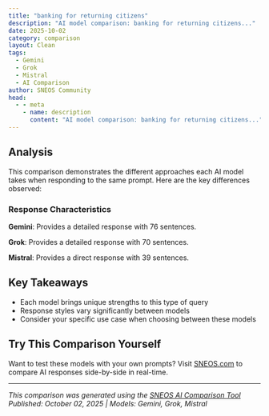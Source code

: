 ```yaml
---
title: "banking for returning citizens"
description: "AI model comparison: banking for returning citizens..."
date: 2025-10-02
category: comparison
layout: Clean
tags:
  - Gemini
  - Grok
  - Mistral
  - AI Comparison
author: SNEOS Community
head:
  - - meta
    - name: description
      content: "AI model comparison: banking for returning citizens..."
---
```


<ChatComparison
  title="banking for returning citizens"
  prompt="banking for returning citizens"
  :responses='{"Gemini": "Banking for returning citizens (individuals re-entering society after incarceration) presents unique challenges and opportunities. Here\u0027s a breakdown of the issues, solutions, and resources:\n\n**Challenges Faced by Returning Citizens:**\n\n* **Lack of Identification:** Often lose IDs while incarcerated and face difficulties obtaining replacements without stable addresses or resources.\n* **Poor or Non-Existent Credit History:** Incarceration severely damages credit scores. Many returning citizens have no credit history at all.\n* **Limited Access to Financial Literacy:** Few receive financial education in prison, hindering their ability to manage money, budget, and avoid predatory lending practices.\n* **Suspicion and Discrimination:** Banks may be hesitant to open accounts due to criminal records, leading to mistrust and exclusion from the financial system.\n* **Fees and Minimum Balance Requirements:** Overdraft fees, monthly service fees, and minimum balance requirements can be difficult to meet when struggling with unemployment or low-wage jobs.\n* **Debt and Financial Obligations:** Outstanding court fees, restitution, child support, and other debts accumulate during incarceration, making financial stability even harder to achieve.\n* **Lack of Stable Housing and Employment:** Without stable housing and income, it\u0027s difficult to maintain a bank account and build financial stability.\n* **Digital Divide:** May lack access to technology and digital literacy skills needed for online banking.\n* **Trust Issues:** Past experiences and lack of transparency in the financial system can create distrust.\n\n**Why Banking is Important for Returning Citizens:**\n\n* **Financial Independence:** Enables them to manage their finances, budget, save, and pay bills responsibly.\n* **Economic Stability:** Provides a safe place to deposit income and build credit, leading to better housing and employment opportunities.\n* **Reduced Recidivism:** Financial stability is a key factor in reducing the likelihood of returning to prison.\n* **Access to Resources:** A bank account opens doors to other financial products and services, such as loans, insurance, and investment options.\n* **Sense of Dignity and Belonging:** Being part of the financial system helps returning citizens feel like valued members of society.\n\n**Potential Solutions and Strategies:**\n\n* **Second Chance Banking Programs:**\n * **Design:** Tailored accounts with low fees, no minimum balance requirements, and opportunities to build credit.\n * **Institutions:** Some banks and credit unions specifically offer these programs. Research \u0022second chance banking\u0022 or \u0022fresh start accounts\u0022 in your area.\n* **BankOn Certified Accounts:**\n * **National Partnership:** Part of the Cities for Financial Empowerment Fund.\n * **Features:** Low-cost accounts with no overdraft fees and easy account access.\n * **Purpose:** Designed for unbanked and underbanked individuals. Look for banks displaying the BankOn logo.\n* **Financial Literacy Programs:**\n * **Offered By:** Non-profit organizations, community centers, and sometimes banks.\n * **Curriculum:** Budgeting, money management, credit repair, debt management, and responsible banking.\n * **Importance:** Equips individuals with the knowledge and skills to make informed financial decisions.\n* **ID Assistance Programs:**\n * **Purpose:** Help returning citizens obtain necessary identification documents (driver\u0027s licenses, state IDs, birth certificates).\n * **Providers:** Non-profit organizations, legal aid societies, and reentry programs.\n* **Credit Building Strategies:**\n * **Secured Credit Cards:** Require a security deposit, which becomes the credit limit. Used responsibly, they can help rebuild credit.\n * **Credit Builder Loans:** Small loans specifically designed to improve credit scores. The loan amount is held in a savings account while the borrower makes payments.\n * **Reporting Rent and Utility Payments:** Some credit bureaus allow reporting of on-time rent and utility payments, which can boost credit scores.\n* **Reentry Support Services:**\n * **Comprehensive Programs:** Offer housing assistance, job training, counseling, and other support services in addition to financial assistance.\n * **Collaboration:** Effective reentry programs partner with banks, credit unions, and community organizations.\n* **Legislative and Policy Changes:**\n * **Ban the Box:** Prohibits employers from asking about criminal history on initial job applications.\n * **Expungement and Sealing of Records:** Allows certain criminal records to be cleared, making it easier to obtain employment and housing.\n * **Financial Inclusion Policies:** Encourage banks and credit unions to serve low-income communities and individuals with criminal records.\n* **Community Development Financial Institutions (CDFIs):**\n * **Focus:** Provide financial services to underserved communities, including returning citizens.\n * **Services:** Small business loans, microloans, financial education, and affordable housing.\n* **Online Banking Solutions:**\n * **Considerations:** Look for banks with no physical branches or minimal fees and easy mobile banking access.\n * **Prepaid Debit Cards:** Can be a starting point, but be mindful of fees. Look for prepaid cards with options for building credit.\n* **Partnerships and Collaboration:**\n * **Between:** Banks, non-profit organizations, government agencies, and reentry programs.\n * **Goal:** To provide a coordinated and comprehensive approach to financial reintegration.\n\n**Resources:**\n\n* **National Reentry Resource Center:** [https://nationalreentryresourcecenter.org/](https://nationalreentryresourcecenter.org/)\n* **Cities for Financial Empowerment Fund (BankOn):** [https://cfefund.org/bankon/](https://cfefund.org/bankon/)\n* **Consumer Financial Protection Bureau (CFPB):** [https://www.consumerfinance.gov/](https://www.consumerfinance.gov/)\n* **Opportunity Finance Network (CDFIs):** [https://ofn.org/](https://ofn.org/)\n* **Your local United Way:** Can connect you to local resources.\n* **211:** A free, confidential service that connects people to essential health and human services.\n* **Legal Aid Societies:** Offer free or low-cost legal assistance.\n\n**Tips for Returning Citizens Seeking Banking Services:**\n\n* **Be Honest:** Be upfront about your criminal record. Some banks are willing to work with returning citizens.\n* **Gather Documents:** Collect as much identification as possible (driver\u0027s license, state ID, birth certificate, social security card).\n* **Shop Around:** Compare fees, minimum balance requirements, and other account features.\n* **Ask Questions:** Don\u0027t be afraid to ask questions about the terms and conditions of the account.\n* **Build a Relationship:** If possible, visit a branch and speak to a banker in person.\n* **Take Advantage of Financial Literacy Programs:** Learn how to manage your money and build credit.\n* **Start Small:** Consider a prepaid debit card or secured credit card as a first step.\n* **Be Patient:** Rebuilding your financial life takes time and effort.\n* **Celebrate Small Victories:** Acknowledge and celebrate your progress along the way.\n\n**For Financial Institutions:**\n\n* **Develop Second Chance Banking Products:** Tailor accounts to meet the specific needs of returning citizens.\n* **Train Staff:** Educate employees about the challenges faced by returning citizens and how to provide compassionate and respectful service.\n* **Partner with Reentry Programs:** Collaborate with community organizations to reach returning citizens and provide financial education and support.\n* **Reduce Fees:** Minimize fees and eliminate minimum balance requirements.\n* **Offer Credit Building Opportunities:** Provide secured credit cards or credit builder loans.\n* **Advocate for Policy Changes:** Support policies that promote financial inclusion for returning citizens.\n* **Recognize the Business Opportunity:** Serving returning citizens can be a profitable and socially responsible business strategy.\n\nBy addressing the unique challenges and implementing the solutions described above, we can help returning citizens achieve financial stability, reduce recidivism, and contribute to a stronger and more inclusive society.\n", "Grok": "Banking for returning citizens\u2014individuals who have been released from incarceration and are reintegrating into society\u2014can present unique challenges but also offers opportunities for financial stability and empowerment. Many returning citizens face barriers to accessing traditional banking services due to criminal records, lack of identification, or limited financial history. However, there are resources, programs, and strategies available to help them establish banking relationships and build financial security. Below is an overview of the topic:\n\n---\n\n### **Challenges for Returning Citizens in Accessing Banking**\n1. **Criminal Background Checks**: Some banks conduct background checks and may deny accounts to individuals with certain criminal records, especially for fraud or financial crimes.\n2. **Identification Issues**: Returning citizens may lack valid identification (e.g., driver\u2019s license or Social Security card) needed to open a bank account after incarceration.\n3. **Credit History**: Many returning citizens have no credit history or poor credit due to past debts, missed payments, or identity theft while incarcerated.\n4. **Financial Literacy**: Limited exposure to financial systems or education can make it difficult to navigate banking products, fees, and budgeting.\n5. **Fear or Distrust**: Some individuals may distrust financial institutions due to past experiences or fear judgment based on their criminal history.\n\n---\n\n### **Why Banking is Important for Returning Citizens**\nAccess to banking services is critical for successful reintegration into society. Here\u0027s why:\n- **Safe Storage of Money**: A bank account provides a secure place to store earnings and avoid carrying cash, which can be risky.\n- **Employment**: Many employers require direct deposit for paychecks, making a bank account essential for steady employment.\n- **Building Credit**: Access to banking services can be the first step toward building or repairing credit, which is necessary for housing, loans, and other opportunities.\n- **Avoiding Predatory Services**: Without a bank account, individuals often rely on expensive check-cashing services or payday loans, which can trap them in cycles of debt.\n\n---\n\n### **Banking Options for Returning Citizens**\n1. **Second Chance Banking Programs**:\n - Some banks and credit unions offer \u201Csecond chance\u201D accounts specifically designed for individuals with criminal records or poor credit histories.\n - These accounts often have fewer fees, no minimum balance requirements, and no background checks.\n - Examples of banks with second chance programs include:\n - **Wells Fargo Opportunity Checking**\n - **Chase Secure Banking**\n - **Bank of America SafeBalance Banking**\n - Availability varies by location, so it\u2019s important to check with local branches or online resources.\n\n2. **Credit Unions**:\n - Credit unions are often more community-focused and may be more willing to work with returning citizens.\n - They typically have lower fees and more flexible requirements compared to traditional banks.\n\n3. **Online or Digital Banks**:\n - Online banking platforms like **Chime**, **Varo**, or **Current** often have no fees, no credit checks, and minimal requirements for opening an account.\n - These can be good options for individuals who may not have easy access to physical bank branches.\n\n4. **Prepaid Debit Cards**:\n - For those who cannot immediately open a traditional bank account, reloadable prepaid debit cards can serve as a temporary solution for managing money.\n - Be cautious of fees associated with some prepaid cards.\n\n5. **Community Development Financial Institutions (CDFIs)**:\n - CDFIs focus on underserved communities and may offer banking services, loans, and financial education tailored to returning citizens.\n\n---\n\n### **Steps to Open a Bank Account as a Returning Citizen**\n1. **Obtain Identification**:\n - Secure a state-issued ID, Social Security card, or other acceptable forms of identification. If ID was lost during incarceration, contact the Department of Motor Vehicles (DMV) or Social Security Administration for assistance.\n - Some states provide ID cards or assistance with documentation for returning citizens immediately upon release.\n\n2. **Gather Necessary Documents**:\n - In addition to ID, banks may require proof of address (e.g., a utility bill or shelter address) or a Social Security number.\n - If traditional proof of address isn\u2019t available, ask if the bank accepts alternative documentation.\n\n3. **Research Second Chance Programs**:\n - Look for banks or credit unions that explicitly offer second chance accounts or are lenient with background checks.\n\n4. **Consider Co-Signers or Joint Accounts**:\n - If opening an account is difficult, a trusted family member or friend may be able to co-sign or open a joint account to help establish a banking relationship.\n\n5. **Ask for Help**:\n - Reentry programs, nonprofits, or social workers can often assist with navigating the banking system and connecting to friendly institutions.\n\n---\n\n### **Financial Education and Support Resources**\n- **Reentry Programs**: Many local and national organizations offer financial literacy training for returning citizens. Examples include:\n - **The Fortune Society** (New York-based, with resources for financial literacy and banking)\n - **Root \u0026 Rebound** (provides reentry toolkits and resources)\n- **Nonprofits and Community Organizations**:\n - **United Way** or local workforce development programs may offer workshops on banking and budgeting.\n - **Goodwill Industries** often provides financial education as part of job training programs.\n- **Government Resources**:\n - The U.S. Department of Justice\u2019s **Reentry Resource Center** provides guides and links to financial empowerment resources.\n - State-specific reentry councils may offer tailored support for banking access.\n\n---\n\n### **Tips for Managing Finances After Incarceration**\n- **Start Small**: Open a basic checking or savings account to deposit earnings and manage expenses.\n- **Avoid Overdraft Fees**: Opt out of overdraft protection if possible, or choose accounts with no overdraft fees to prevent debt.\n- **Budget Carefully**: Track income and expenses to avoid overspending and build savings.\n- **Build Credit Gradually**: Use secured credit cards or small loans (if eligible) to establish a positive credit history.\n- **Beware of Scams**: Be cautious of predatory lenders or services targeting vulnerable populations.\n\n---\n\n### **Legal Protections and Rights**\n- Banks cannot discriminate based on race, religion, or other protected categories, but criminal history is not a protected category under federal law. However, some states and local jurisdictions have \u201CBan the Box\u201D or fair hiring laws that may extend to banking access.\n- The **Fair Credit Reporting Act (FCRA)** ensures that individuals can access and dispute errors on their credit reports, which may be important if identity theft or errors occurred during incarceration.\n- If denied an account, ask the bank for a written explanation and explore alternative institutions or second chance programs.\n\n---\n\n### **Conclusion**\nBanking for returning citizens is a critical step toward financial independence and successful reentry into society. While barriers exist, second chance accounts, credit unions, online banks, and community resources can provide accessible solutions. By obtaining proper identification, leveraging reentry support programs, and focusing on financial education, returning citizens can build a stable financial foundation for the future.\n\nIf you have specific questions or need resources for a particular area, let me know, and I can help narrow down the information or provide further guidance!", "Mistral": "Returning citizens, or individuals who have been incarcerated and are re-entering society, often face unique challenges when it comes to banking and financial services. Here are some steps and considerations to help returning citizens navigate the banking system:\n\n### 1. **Opening a Bank Account**\n - **Identification**: Ensure you have the necessary identification documents, such as a state ID, driver\u0027s license, or passport.\n - **Types of Accounts**: Consider opening a checking account for daily transactions and a savings account for long-term financial goals.\n - **Fees and Requirements**: Be aware of any fees associated with the account, such as monthly maintenance fees, overdraft fees, and minimum balance requirements.\n\n### 2. **Building Credit**\n - **Secured Credit Cards**: These cards require a deposit that serves as your credit limit. They can help build credit if used responsibly.\n - **Credit-Builder Loans**: Some banks and credit unions offer loans specifically designed to help build credit.\n - **Monitoring Credit**: Use free credit monitoring services to keep track of your credit score and report.\n\n### 3. **Financial Education**\n - **Budgeting**: Learn how to create and stick to a budget to manage your income and expenses effectively.\n - **Saving**: Start saving a portion of your income for emergencies and future goals.\n - **Investing**: Explore basic investment options, such as mutual funds or retirement accounts, to grow your wealth over time.\n\n### 4. **Avoiding Predatory Lending**\n - **Payday Loans**: Avoid high-interest payday loans, which can trap you in a cycle of debt.\n - **Title Loans**: Be cautious of title loans, which use your vehicle as collateral and often come with high interest rates.\n - **Credit Counseling**: Consider seeking advice from non-profit credit counseling agencies to manage debt and improve financial literacy.\n\n### 5. **Government and Community Resources**\n - **Re-entry Programs**: Look for local re-entry programs that offer financial assistance, job training, and other support services.\n - **Government Benefits**: Explore eligibility for government benefits such as SNAP (food stamps), Medicaid, and housing assistance.\n - **Community Banks and Credit Unions**: These institutions often have more flexible lending policies and may offer financial education programs.\n\n### 6. **Employment and Income**\n - **Job Training**: Participate in job training programs to enhance your employability.\n - **Employment Services**: Utilize employment services that specialize in helping returning citizens find jobs.\n - **Entrepreneurship**: Consider starting your own business if you have a viable idea and the necessary skills.\n\n### 7. **Legal and Financial Advice**\n - **Legal Aid**: Seek legal advice if you have any outstanding financial or legal issues that need to be resolved.\n - **Financial Advisors**: Consult with a financial advisor to create a comprehensive financial plan tailored to your needs.\n\n### 8. **Support Networks**\n - **Mentorship**: Find a mentor who can provide guidance and support as you navigate your financial journey.\n - **Support Groups**: Join support groups for returning citizens to share experiences and learn from others.\n\n### 9. **Technology and Online Banking**\n - **Mobile Banking**: Utilize mobile banking apps to manage your finances on the go.\n - **Online Resources**: Use online resources and tools to learn about personal finance, budgeting, and investing.\n\n### 10. **Staying Informed**\n - **Financial News**: Stay updated on financial news and trends that may impact your financial decisions.\n - **Educational Resources**: Take advantage of free educational resources, such as online courses and workshops, to improve your financial knowledge.\n\nBy taking these steps, returning citizens can build a strong financial foundation and achieve long-term financial stability."}' 
  published-date="12:30"
/>

## Analysis

This comparison demonstrates the different approaches each AI model takes when responding to the same prompt. Here are the key differences observed:

### Response Characteristics

**Gemini**: Provides a detailed response with 76 sentences. 

**Grok**: Provides a detailed response with 70 sentences. 

**Mistral**: Provides a direct response with 39 sentences. 

## Key Takeaways

- Each model brings unique strengths to this type of query
- Response styles vary significantly between models
- Consider your specific use case when choosing between these models

## Try This Comparison Yourself

Want to test these models with your own prompts? Visit [SNEOS.com](https://sneos.com) to compare AI responses side-by-side in real-time.

---

*This comparison was generated using the [SNEOS AI Comparison Tool](https://sneos.com)*
*Published: October 02, 2025 | Models: Gemini, Grok, Mistral*
